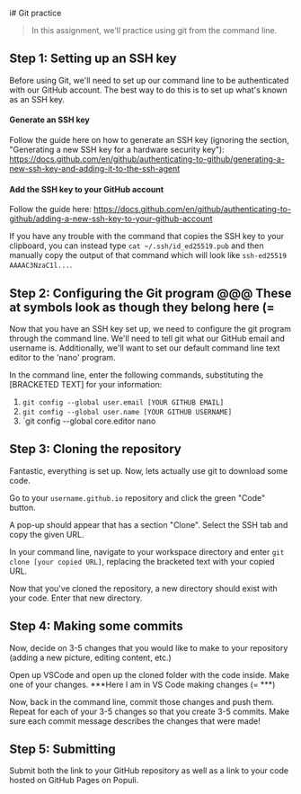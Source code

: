 i# Git practice

> In this assignment, we'll practice using git from the command line.

## Step 1: Setting up an SSH key

Before using Git, we'll need to set up our command line to be authenticated with our GitHub account. The best way to do this is to set up what's known as an SSH key.

#### Generate an SSH key

Follow the guide here on how to generate an SSH key (ignoring the section, "Generating a new SSH key for a hardware security key"): https://docs.github.com/en/github/authenticating-to-github/generating-a-new-ssh-key-and-adding-it-to-the-ssh-agent

#### Add the SSH key to your GitHub account

Follow the guide here: https://docs.github.com/en/github/authenticating-to-github/adding-a-new-ssh-key-to-your-github-account

If you have any trouble with the command that copies the SSH key to your clipboard, you can instead type `cat ~/.ssh/id_ed25519.pub` and then manually copy the output of that command which will look like `ssh-ed25519 AAAAC3NzaC1l...`.

## Step 2: Configuring the Git program @@@ These at symbols look as though they belong here (=

Now that you have an SSH key set up, we need to configure the git program through the command line. We'll need to tell git what our GitHub email and username is. Additionally, we'll want to set our default command line text editor to the 'nano' program.

In the command line, enter the following commands, substituting the [BRACKETED TEXT] for your information:

1. `git config --global user.email [YOUR GITHUB EMAIL]`
1. `git config --global user.name [YOUR GITHUB USERNAME]`
1. `git config --global core.editor nano

## Step 3: Cloning the repository 

Fantastic, everything is set up. Now, lets actually use git to download some code.

Go to your `username.github.io` repository and click the green "Code" button.

A pop-up should appear that has a section "Clone". Select the SSH tab and copy the given URL.

In your command line, navigate to your workspace directory and enter `git clone [your copied URL]`, replacing the bracketed text with your copied URL.

Now that you've cloned the repository, a new directory should exist with your code. Enter that new directory.

## Step 4: Making some commits

Now, decide on 3-5 changes that you would like to make to your repository (adding a new picture, editing content, etc.)

Open up VSCode and open up the cloned folder with the code inside. Make one of your changes.
***Here I am in VS Code making changes (= ***)

Now, back in the command line, commit those changes and push them. Repeat for each of your 3-5 changes so that you create 3-5 commits. Make sure each commit message describes the changes that were made!

## Step 5: Submitting

Submit both the link to your GitHub repository as well as a link to your code hosted on GitHub Pages on Populi.
